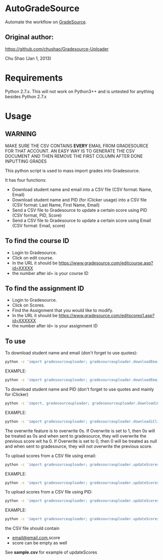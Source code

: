 # AutoGradeSource
Automate the workflow on [GradeSource](http://gradesource.com/).
## Original author:
https://github.com/chushao/Gradesource-Uploader

Chu Shao (Jan 1, 2013)

# Requirements
Python 2.7.x. This will not work on Python3++ and is untested for anything besides Python 2.7.x

# Usage

## WARNING
MAKE SURE THE CSV CONTAINS **EVERY** EMAIL FROM GRADESOURCE FOR THAT ACCOUNT.
AN EASY WAY IS TO GENERATE THE CSV  DOCUMENT AND THEN REMOVE THE FIRST COLUMN AFTER DONE INPUTTING GRADES

This python script is used to mass import grades into Gradesource.

It has four functions: 
- Download student name and email into a CSV file (CSV format: Name, Email)
- Download student name and PID (for iClicker usage) into a CSV file (CSV format: Last Name, First Name, Email)
- Send a CSV file to Gradesource to update a certain score using PID (CSV format, PID, Score)
- Send a CSV file to Gradesource to update a certain score using Email (CSV format: Email, score)


## To find the course ID
* Login to Gradesource.
* Click on edit course.
* In the URL it should be https://www.gradesource.com/editcourse.asp?id=XXXXX
* the number after id= is your course ID

## To find the assignment ID
* Login to Gradesource.
* Click on Scores.
* Find the Assignment that you would like to modify.
* In the URL it should be https://www.gradesource.com/editscores1.asp?id=XXXXXX
* the number after id= is your assignment ID

## To use
To download student name and email (don't forget to use quotes):
```sh
python -c 'import gradesourceuploader; gradesourceuploader.downloadEmail(login, courseID)'
```

EXAMPLE: 
```sh
python -c 'import gradesourceuploader; gradesourceuploader.downloadEmail("cshao", "99999")'
```

To download student name and PID (don't forget to use quotes and mainly for iClicker)
```sh
python -c 'import, gradesourceuploader; gradeseourceuploader.downloadiClicker(login, courseID)'
```

EXAMPLE:
```sh
python -c 'import gradesourceuploader; gradesourceuploader.downloadiClicker("cshao", "99999")'
```

The overwrite feature is to overwrite 0s. If Overwrite is set to 1, then 0s will be treated as 0s and when sent to gradesource, they will overwrite
the previous score wit ha 0. If Overwrite is set to 0, then 0 will be treated as null and when sent to gradesource, they will not overwrite the previous score.


To upload scores from a CSV file using email:
```sh
python -c 'import gradesourceuploader; gradesourceuploader.updateScoresByEmail(login, courseID, assignmentID, CSVFile, overwrite)'
```

EXAMPLE:
```sh
python -c 'import gradesourceuploader; gradesourceuploader.updateScoresByEmail("cshao", "99999", "111111", "grades.csv", "0")'
```

To upload scores from a CSV file using PID:
```sh
python -c 'import gradesourceuploader; gradesourceuploader.updateScoresByPID(login, courseID, assignmentID, CSVFile, overwrite)'
```

EXAMPLE:
```sh
python -c 'import gradesourceuploader; gradesourceuploader.updateScoresByPID("cshao", "99999", "111111",, "grades.csv", "1")'
```

the CSV file should contain
* email@email.com,score
* score can be empty as well

See **sample.csv** for example of updateScores
